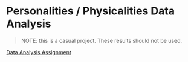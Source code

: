 # Personalities / Physicalities Data Analysis

> NOTE: this is a casual project. These results should not be used.

[Data Analysis Assignment](Assignment1.html)
